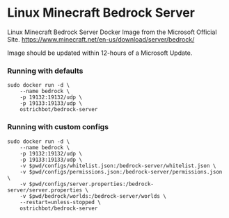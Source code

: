 # Linux Minecraft Bedrock Server
Linux Minecraft Bedrock Server Docker Image from the Microsoft Official Site.
https://www.minecraft.net/en-us/download/server/bedrock/

Image should be updated within 12-hours of a Microsoft Update.

### Running with defaults
```
sudo docker run -d \
	--name bedrock \
	-p 19132:19132/udp \
	-p 19133:19133/udp \
	ostrichbot/bedrock-server
```

### Running with custom configs
```
sudo docker run -d \
	--name bedrock \
	-p 19132:19132/udp \
	-p 19133:19133/udp \
	-v $pwd/configs/whitelist.json:/bedrock-server/whitelist.json \
	-v $pwd/configs/permissions.json:/bedrock-server/permissions.json \
	-v $pwd/configs/server.properties:/bedrock-server/server.properties \
	-v $pwd/bedrock/worlds:/bedrock-server/worlds \
	--restart=unless-stopped \
	ostrichbot/bedrock-server
```

